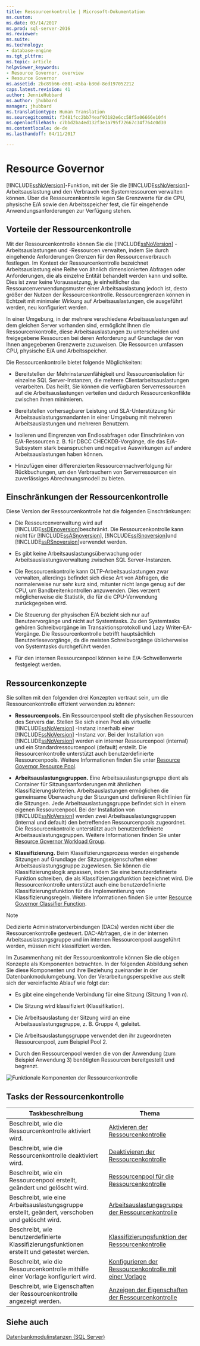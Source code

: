 ```yaml
---
title: Ressourcenkontrolle | Microsoft-Dokumentation
ms.custom: 
ms.date: 03/14/2017
ms.prod: sql-server-2016
ms.reviewer: 
ms.suite: 
ms.technology:
- database-engine
ms.tgt_pltfrm: 
ms.topic: article
helpviewer_keywords:
- Resource Governor, overview
- Resource Governor
ms.assetid: 2bc89b66-e801-45ba-b30d-8ed197052212
caps.latest.revision: 41
author: JennieHubbard
ms.author: jhubbard
manager: jhubbard
ms.translationtype: Human Translation
ms.sourcegitcommit: f3481fcc2bb74eaf93182e6cc58f5a06666e10f4
ms.openlocfilehash: c7bbd2ba4ed132f3e1a795f72667c34f764c0d30
ms.contentlocale: de-de
ms.lasthandoff: 04/11/2017

---
```

# <a name="resource-governor"></a>Resource Governor
  [!INCLUDE[ssNoVersion](../../includes/ssnoversion-md.md)]-Funktion, mit der Sie die [!INCLUDE[ssNoVersion](../../includes/ssnoversion-md.md)]-Arbeitsauslastung und den Verbrauch von Systemressourcen verwalten können. Über die Ressourcenkontrolle legen Sie Grenzwerte für die CPU, physische E/A sowie den Arbeitsspeicher fest, die für eingehende Anwendungsanforderungen zur Verfügung stehen.  
  
## <a name="benefits-of-resource-governor"></a>Vorteile der Ressourcenkontrolle  
 Mit der Ressourcenkontrolle können Sie die [!INCLUDE[ssNoVersion](../../includes/ssnoversion-md.md)] -Arbeitsauslastungen und -Ressourcen verwalten, indem Sie durch eingehende Anforderungen Grenzen für den Ressourcenverbrauch festlegen. Im Kontext der Ressourcenkontrolle bezeichnet Arbeitsauslastung eine Reihe von ähnlich dimensionierten Abfragen oder Anforderungen, die als einzelne Entität behandelt werden kann und sollte. Dies ist zwar keine Voraussetzung, je einheitlicher das Ressourcenverwendungsmuster einer Arbeitsauslastung jedoch ist, desto größer der Nutzen der Ressourcenkontrolle. Ressourcengrenzen können in Echtzeit mit minimaler Wirkung auf Arbeitsauslastungen, die ausgeführt werden, neu konfiguriert werden.  
  
 In einer Umgebung, in der mehrere verschiedene Arbeitsauslastungen auf dem gleichen Server vorhanden sind, ermöglicht Ihnen die Ressourcenkontrolle, diese Arbeitsauslastungen zu unterscheiden und freigegebene Ressourcen bei deren Anforderung auf Grundlage der von Ihnen angegebenen Grenzwerte zuzuweisen. Die Ressourcen umfassen CPU, physische E/A und Arbeitsspeicher.  
  
 Die Ressourcenkontrolle bietet folgende Möglichkeiten:  
  
-   Bereitstellen der Mehrinstanzenfähigkeit und Ressourcenisolation für einzelne SQL Server-Instanzen, die mehrere Clientarbeitsauslastungen verarbeiten. Das heißt, Sie können die verfügbaren Serverressourcen auf die Arbeitsauslastungen verteilen und dadurch Ressourcenkonflikte zwischen ihnen minimieren.  
  
-   Bereitstellen vorhersagbarer Leistung und SLA-Unterstützung für Arbeitsauslastungsmandanten in einer Umgebung mit mehreren Arbeitsauslastungen und mehreren Benutzern.  
  
-   Isolieren und Eingrenzen von Endlosabfragen oder Einschränken von E/A-Ressourcen z. B. für DBCC CHECKDB-Vorgänge, die das E/A-Subsystem stark beanspruchen und negative Auswirkungen auf andere Arbeitsauslastungen haben können.  
  
-   Hinzufügen einer differenzierten Ressourcennachverfolgung für Rückbuchungen, um den Verbrauchern von Serverressourcen ein zuverlässiges Abrechnungsmodell zu bieten.  
  
## <a name="resource-governor-constraints"></a>Einschränkungen der Ressourcenkontrolle  
 Diese Version der Ressourcenkontrolle hat die folgenden Einschränkungen:  
  
-   Die Ressourcenverwaltung wird auf [!INCLUDE[ssDEnoversion](../../includes/ssdenoversion-md.md)]beschränkt. Die Ressourcenkontrolle kann nicht für [!INCLUDE[ssASnoversion](../../includes/ssasnoversion-md.md)], [!INCLUDE[ssISnoversion](../../includes/ssisnoversion-md.md)]und [!INCLUDE[ssRSnoversion](../../includes/ssrsnoversion-md.md)]verwendet werden.  
  
-   Es gibt keine Arbeitsauslastungsüberwachung oder Arbeitsauslastungsverwaltung zwischen SQL Server-Instanzen.  
  
-   Die Ressourcenkontrolle kann OLTP-Arbeitsauslastungen zwar verwalten, allerdings befindet sich diese Art von Abfragen, die normalerweise nur sehr kurz sind, mitunter nicht lange genug auf der CPU, um Bandbreitenkontrollen anzuwenden. Dies verzerrt möglicherweise die Statistik, die für die CPU-Verwendung zurückgegeben wird.  
  
-   Die Steuerung der physischen E/A bezieht sich nur auf Benutzervorgänge und nicht auf Systemtasks. Zu den Systemtasks gehören Schreibvorgänge im Transaktionsprotokoll und Lazy Writer-EA-Vorgänge. Die Ressourcenkontrolle betrifft hauptsächlich Benutzerlesevorgänge, da die meisten Schreibvorgänge üblicherweise von Systemtasks durchgeführt werden.  
  
-   Für den internen Ressourcenpool können keine E/A-Schwellenwerte festgelegt werden.  
  
## <a name="resource-concepts"></a>Ressourcenkonzepte  
 Sie sollten mit den folgenden drei Konzepten vertraut sein, um die Ressourcenkontrolle effizient verwenden zu können:  
  
-   **Ressourcenpools.** Ein Ressourcenpool stellt die physischen Ressourcen des Servers dar. Stellen Sie sich einen Pool als virtuelle [!INCLUDE[ssNoVersion](../../includes/ssnoversion-md.md)] -Instanz innerhalb einer [!INCLUDE[ssNoVersion](../../includes/ssnoversion-md.md)] -Instanz vor. Bei der Installation von [!INCLUDE[ssNoVersion](../../includes/ssnoversion-md.md)] werden ein interner Ressourcenpool (internal) und ein Standardressourcenpool (default) erstellt. Die Ressourcenkontrolle unterstützt auch benutzerdefinierte Ressourcenpools. Weitere Informationen finden Sie unter [Resource Governor Resource Pool](../../relational-databases/resource-governor/resource-governor-resource-pool.md).  
  
-   **Arbeitsauslastungsgruppen.** Eine Arbeitsauslastungsgruppe dient als Container für Sitzungsanforderungen mit ähnlichen Klassifizierungskriterien. Arbeitsauslastungen ermöglichen die gemeinsame Überwachung der Sitzungen und definieren Richtlinien für die Sitzungen. Jede Arbeitsauslastungsgruppe befindet sich in einem eigenen Ressourcenpool. Bei der Installation von [!INCLUDE[ssNoVersion](../../includes/ssnoversion-md.md)] werden zwei Arbeitsauslastungsgruppen (internal und default) den betreffenden Ressourcenpools zugeordnet. Die Ressourcenkontrolle unterstützt auch benutzerdefinierte Arbeitsauslastungsgruppen. Weitere Informationen finden Sie unter [Resource Governor Workload Group](../../relational-databases/resource-governor/resource-governor-workload-group.md).  
  
-   **Klassifizierung.** Beim Klassifizierungsprozess werden eingehende Sitzungen auf Grundlage der Sitzungseigenschaften einer Arbeitsauslastungsgruppe zugewiesen. Sie können die Klassifizierungslogik anpassen, indem Sie eine benutzerdefinierte Funktion schreiben, die als Klassifizierungsfunktion bezeichnet wird. Die Ressourcenkontrolle unterstützt auch eine benutzerdefinierte Klassifizierungsfunktion für die Implementierung von Klassifizierungsregeln. Weitere Informationen finden Sie unter [Resource Governor Classifier Function](../../relational-databases/resource-governor/resource-governor-classifier-function.md).  
  
> [!NOTE]  
>  Dedizierte Administratorverbindungen (DACs) werden nicht über die Ressourcenkontrolle gesteuert. DAC-Abfragen, die in der internen Arbeitsauslastungsgruppe und im internen Ressourcenpool ausgeführt werden, müssen nicht klassifiziert werden.  
  
 Im Zusammenhang mit der Ressourcenkontrolle können Sie die obigen Konzepte als Komponenten betrachten. In der folgenden Abbildung sehen Sie diese Komponenten und ihre Beziehung zueinander in der Datenbankmodulumgebung. Von der Verarbeitungsperspektive aus stellt sich der vereinfachte Ablauf wie folgt dar:  
  
-   Es gibt eine eingehende Verbindung für eine Sitzung (Sitzung 1 von *n*).  
  
-   Die Sitzung wird klassifiziert (Klassifikation).  
  
-   Die Arbeitsauslastung der Sitzung wird an eine Arbeitsauslastungsgruppe, z. B. Gruppe 4, geleitet.  
  
-   Die Arbeitsauslastungsgruppe verwendet den ihr zugeordneten Ressourcenpool, zum Beispiel Pool 2.  
  
-   Durch den Ressourcenpool werden die von der Anwendung (zum Beispiel Anwendung 3) benötigten Ressourcen bereitgestellt und begrenzt.  
  
 ![Funktionale Komponenten der Ressourcenkontrolle](../../relational-databases/resource-governor/media/rg-basic-funct-components.gif "Resource Governor Functional Components")  
  
## <a name="resource-governor-tasks"></a>Tasks der Ressourcenkontrolle  
  
|Taskbeschreibung|Thema|  
|----------------------|-----------|  
|Beschreibt, wie die Ressourcenkontrolle aktiviert wird.|[Aktivieren der Ressourcenkontrolle](../../relational-databases/resource-governor/enable-resource-governor.md)|  
|Beschreibt, wie die Ressourcenkontrolle deaktiviert wird.|[Deaktivieren der Ressourcenkontrolle](../../relational-databases/resource-governor/disable-resource-governor.md)|  
|Beschreibt, wie ein Ressourcenpool erstellt, geändert und gelöscht wird.|[Ressourcenpool für die Ressourcenkontrolle](../../relational-databases/resource-governor/resource-governor-resource-pool.md)|  
|Beschreibt, wie eine Arbeitsauslastungsgruppe erstellt, geändert, verschoben und gelöscht wird.|[Arbeitsauslastungsgruppe der Ressourcenkontrolle](../../relational-databases/resource-governor/resource-governor-workload-group.md)|  
|Beschreibt, wie benutzerdefinierte Klassifizierungsfunktionen erstellt und getestet werden.|[Klassifizierungsfunktion der Ressourcenkontrolle](../../relational-databases/resource-governor/resource-governor-classifier-function.md)|  
|Beschreibt, wie die Ressourcenkontrolle mithilfe einer Vorlage konfiguriert wird.|[Konfigurieren der Ressourcenkontrolle mit einer Vorlage](../../relational-databases/resource-governor/configure-resource-governor-using-a-template.md)|  
|Beschreibt, wie Eigenschaften der Ressourcenkontrolle angezeigt werden.|[Anzeigen der Eigenschaften der Ressourcenkontrolle](../../relational-databases/resource-governor/view-resource-governor-properties.md)|  
  
## <a name="see-also"></a>Siehe auch  
 [Datenbankmodulinstanzen &#40;SQL Server&#41;](../../database-engine/configure-windows/database-engine-instances-sql-server.md)  
  
  
